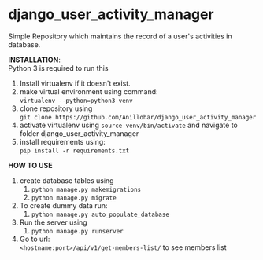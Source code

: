 # django_user_activity_manager
Simple Repository which maintains the record of a user's activities in database.

**INSTALLATION**:<br>
Python 3 is required to run this
1. Install virtualenv if it doesn't exist.
2. make virtual environment using command:<br>
    `virtualenv --python=python3 venv`
3. clone repository using <br>
    `git clone https://github.com/Anillohar/django_user_activity_manager`
4. activate virtualenv using `source venv/bin/activate` and 
    navigate to folder django_user_activity_manager
5. install requirements using: <br>
    `pip install -r requirements.txt`

**HOW TO USE**
1. create database tables using<br>
    1. `python manage.py makemigrations`<br>
    2. `python manage.py migrate`
2. To create dummy data run:<br>
    1. `python manage.py auto_populate_database`
3. Run the server using <br>
    1. `python manage.py runserver`
4. Go to url:<br>
    `<hostname:port>/api/v1/get-members-list/` to see members list